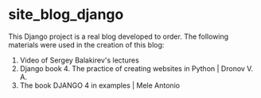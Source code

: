 # site_blog_django
This Django project is a real blog developed to order.
The following materials were used in the creation of this blog:
1. Video of Sergey Balakirev's lectures
2. Django book 4. The practice of creating websites in Python | Dronov V. A.
3. The book DJANGO 4 in examples | Mele Antonio
